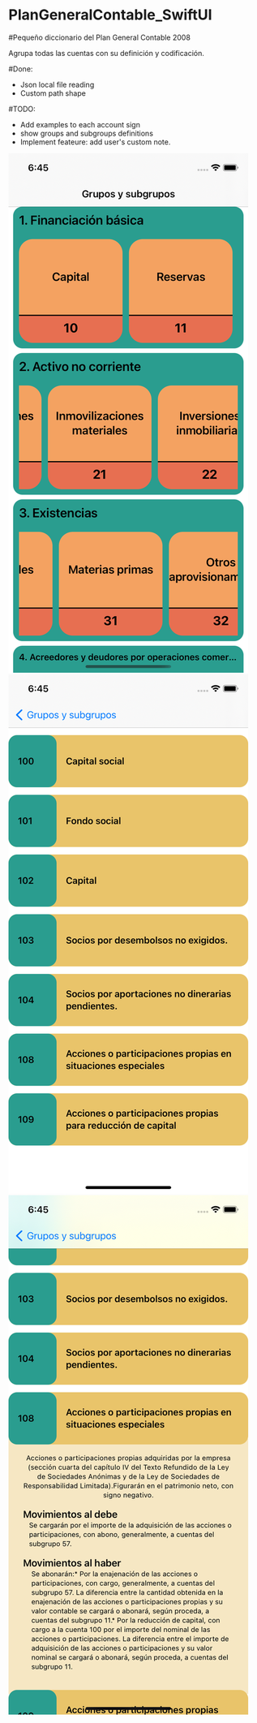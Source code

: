 # PlanGeneralContable_SwiftUI
#Pequeño diccionario del Plan General Contable 2008

Agrupa todas las cuentas con su definición y codificación.

#Done:
  - Json local file reading
  - Custom path shape

#TODO:
  - Add examples to each account sign
  - show groups and subgroups definitions
  - Implement feateure: add user's custom note.
  
  ![Screenshot](https://github.com/cmadrid19/PlanGeneralContable_SwiftUI/blob/main/docs::images/Screenshot1.png)
  ![Screenshot](https://github.com/cmadrid19/PlanGeneralContable_SwiftUI/blob/main/docs::images/Screenshot2.png)
  ![Screenshot](https://github.com/cmadrid19/PlanGeneralContable_SwiftUI/blob/main/docs::images/Screenshot3.png)
  
